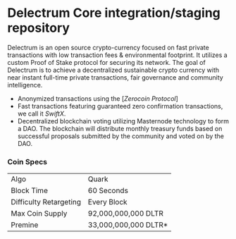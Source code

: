 Delectrum Core integration/staging repository
=====================================

Delectrum is an open source crypto-currency focused on fast private transactions with low transaction fees & environmental footprint.  It utilizes a custom Proof of Stake protocol for securing its network. The goal of Delectrum is to achieve a decentralized sustainable crypto currency with near instant full-time private transactions, fair governance and community intelligence.
- Anonymized transactions using the [_Zerocoin Protocol_]
- Fast transactions featuring guaranteed zero confirmation transactions, we call it _SwiftX_.
- Decentralized blockchain voting utilizing Masternode technology to form a DAO. The blockchain will distribute monthly treasury funds based on successful proposals submitted by the community and voted on by the DAO.

### Coin Specs
<table>
<tr><td>Algo</td><td>Quark</td></tr>
<tr><td>Block Time</td><td>60 Seconds</td></tr>
<tr><td>Difficulty Retargeting</td><td>Every Block</td></tr>
<tr><td>Max Coin Supply </td><td>92,000,000,000 DLTR</td></tr>
<tr><td>Premine</td><td>33,000,000,000 DLTR*</td></tr>
</table>

